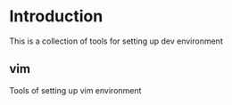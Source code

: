 # Introduction
This is a collection of tools for setting up dev environment

## vim
Tools of setting up vim environment
